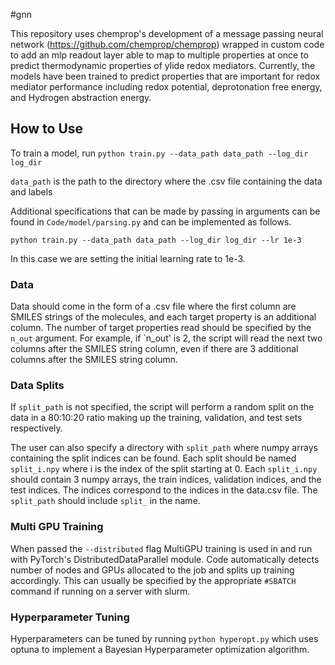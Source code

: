 #gnn

This repository uses chemprop's development of a message passing neural network (https://github.com/chemprop/chemprop) wrapped in custom code to add an mlp readout layer able to map to multiple properties at once to predict thermodynamic properties of ylide redox mediators. Currently, the models have been trained to predict properties that are important for redox mediator performance including redox potential, deprotonation free energy, and Hydrogen abstraction energy.

## How to Use

To train a model, run `python train.py --data_path data_path --log_dir log_dir`

`data_path` is the path to the directory where the .csv file containing the data and labels

Additional specifications that can be made by passing in arguments can be found in `Code/model/parsing.py` and can be implemented as follows. 

`python train.py --data_path data_path --log_dir log_dir --lr 1e-3`

In this case we are setting the initial learning rate to 1e-3.


### Data
Data should come in the form of a .csv file where the first column are SMILES strings of the molecules, and each target property is an additional column. The number of target properties read should be specified by the `n_out` argument. For example, if `n_out' is 2, the script will read the next two columns after the SMILES string column, even if there are 3 additional columns after the SMILES string column.

### Data Splits
If `split_path` is not specified, the script will perform a random split on the data in a 80:10:20 ratio making up the training, validation, and test sets respectively.

The user can also specify a directory with `split_path` where numpy arrays containing the split indices can be found. Each split should be named `split_i.npy` where i is the index of the split starting at 0. Each `split_i.npy` should contain 3 numpy arrays, the train indices, validation indices, and the test indices. The indices correspond to the indices in the data.csv file. The `split_path` should include `split_` in the name.

### Multi GPU Training

When passed the `--distributed` flag MultiGPU training is used in and run with PyTorch's DistributedDataParallel module. Code automatically detects number of nodes and GPUs allocated to the job and splits up training accordingly. This can usually be specified by the appropriate `#SBATCH` command if running on a server with slurm. 

### Hyperparameter Tuning

Hyperparameters can be tuned by running `python hyperopt.py` which uses optuna to implement a Bayesian Hyperparameter optimization algorithm. 


